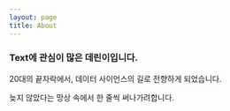 ```yaml
---
layout: page
title: About
---
```


### Text에 관심이 많은 데린이입니다.


20대의 끝자락에서, 데이터 사이언스의 길로 전향하게 되었습니다.

늦지 않았다는 망상 속에서 한 줄씩 써나가려합니다.


